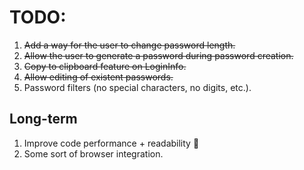 # TODO:
1. ~~Add a way for the user to change password length.~~
2. ~~Allow the user to generate a password during password creation.~~
3. ~~Copy to clipboard feature on LoginInfo.~~
4. ~~Allow editing of existent passwords.~~
5. Password filters (no special characters, no digits, etc.).

## Long-term
1. Improve code performance + readability :troll:
2. Some sort of browser integration.